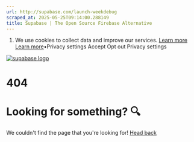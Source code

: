 ```yaml
---
url: http://supabase.com/launch-weekdebug
scraped_at: 2025-05-25T09:14:00.288149
title: Supabase | The Open Source Firebase Alternative
---
```


  1. We use cookies to collect data and improve our services. [Learn more](https://supabase.com/privacy#8-cookies-and-similar-technologies-used-on-our-european-services)
[Learn more](https://supabase.com/privacy#8-cookies-and-similar-technologies-used-on-our-european-services)•Privacy settings
Accept Opt out Privacy settings


[![supabase logo](https://supabase.com/_next/image?url=https%3A%2F%2Ffrontend-assets.supabase.com%2Fwww%2Fd218d9190b87%2F_next%2Fstatic%2Fmedia%2Fsupabase-logo-wordmark--light.daaeffd3.png&w=256&q=75&dpl=dpl_9xPTPeSUKoDuygMmT5sPj6DB4mgG)](https://supabase.com/)
# 404
# Looking for something? 🔍
We couldn't find the page that you're looking for!
[Head back](https://supabase.com/)

